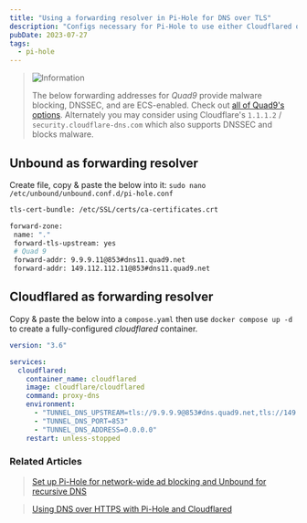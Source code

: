 ```yaml
---
title: "Using a forwarding resolver in Pi-Hole for DNS over TLS"
description: "Configs necessary for Pi-Hole to use either Cloudflared or Unbound as forwarding resolver to Quad9 using DNS over TLS."
pubDate: 2023-07-27
tags:
  - pi-hole
---
```


> <img src="/assets/info.svg" class="info" loading="lazy" decoding="async" alt="Information">
>
> The below forwarding addresses for <em>Quad9</em> provide malware blocking, DNSSEC, and are ECS-enabled. Check out <a href="https://www.quad9.net/service/service-addresses-and-features" target="_blank">all of Quad9's options</a>. Alternately you may consider using Cloudflare's `1.1.1.2` / `security.cloudflare-dns.com` which also supports DNSSEC and blocks malware.

## Unbound as forwarding resolver

Create file, copy & paste the below into it: `sudo nano /etc/unbound/unbound.conf.d/pi-hole.conf`

```bash
tls-cert-bundle: /etc/SSL/certs/ca-certificates.crt

forward-zone:
 name: "."
 forward-tls-upstream: yes
 # Quad 9
 forward-addr: 9.9.9.11@853#dns11.quad9.net
 forward-addr: 149.112.112.11@853#dns11.quad9.net
```

## Cloudflared as forwarding resolver

Copy & paste the below into a `compose.yaml` then use `docker compose up -d` to create a fully-configured _cloudflared_ container.

```yaml
version: "3.6"

services:
  cloudflared:
    container_name: cloudflared
    image: cloudflare/cloudflared
    command: proxy-dns
    environment:
      - "TUNNEL_DNS_UPSTREAM=tls://9.9.9.9@853#dns.quad9.net,tls://149.112.112.112@853#dns.quad9.net"
      - "TUNNEL_DNS_PORT=853"
      - "TUNNEL_DNS_ADDRESS=0.0.0.0"
    restart: unless-stopped
```

### Related Articles

> [Set up Pi-Hole for network-wide ad blocking and Unbound for recursive DNS](/blog/set-up-pihole-on-linux/)

> [Using DNS over HTTPS with Pi-Hole and Cloudflared](/blog/using-dns-over-https-with-pihole/)